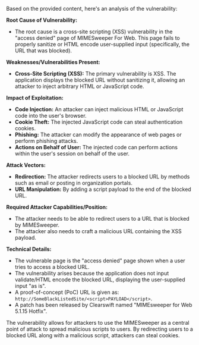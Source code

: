Based on the provided content, here's an analysis of the vulnerability:

**Root Cause of Vulnerability:**
- The root cause is a cross-site scripting (XSS) vulnerability in the "access denied" page of MIMESweeper For Web. This page fails to properly sanitize or HTML encode user-supplied input (specifically, the URL that was blocked).

**Weaknesses/Vulnerabilities Present:**
- **Cross-Site Scripting (XSS):** The primary vulnerability is XSS. The application displays the blocked URL without sanitizing it, allowing an attacker to inject arbitrary HTML or JavaScript code.

**Impact of Exploitation:**
- **Code Injection:** An attacker can inject malicious HTML or JavaScript code into the user's browser.
- **Cookie Theft:** The injected JavaScript code can steal authentication cookies.
- **Phishing:** The attacker can modify the appearance of web pages or perform phishing attacks.
- **Actions on Behalf of User:** The injected code can perform actions within the user's session on behalf of the user.

**Attack Vectors:**
- **Redirection:** The attacker redirects users to a blocked URL by methods such as email or posting in organization portals.
- **URL Manipulation:** By adding a script payload to the end of the blocked URL.

**Required Attacker Capabilities/Position:**
- The attacker needs to be able to redirect users to a URL that is blocked by MIMESweeper.
- The attacker also needs to craft a malicious URL containing the XSS payload.

**Technical Details:**
- The vulnerable page is the "access denied" page shown when a user tries to access a blocked URL.
- The vulnerability arises because the application does not input validate/HTML encode the blocked URL, displaying the user-supplied input "as is".
- A proof-of-concept (PoC) URL is given as: `http://SomeBlackListedSite/<script>PAYLOAD</script>`.
- A patch has been released by Clearswift named "MIMEsweeper for Web 5.1.15 Hotfix".

The vulnerability allows for attackers to use the MIMESweeper as a central point of attack to spread malicious scripts to users. By redirecting users to a blocked URL along with a malicious script, attackers can steal cookies.
